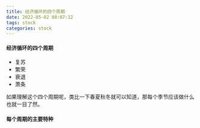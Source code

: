 ```yaml
---
title: 经济循环的四个周期
date: 2022-05-02 08:07:12
tags: stock
categories: stock
---
```




#### 经济循环的四个周期

* 复苏
* 繁荣
* 衰退
* 萧条



如果理解这个四个周期呢，类比一下春夏秋冬就可以知道，那每个季节应该做什么也就一目了然。

#### 每个周期的主要特种

